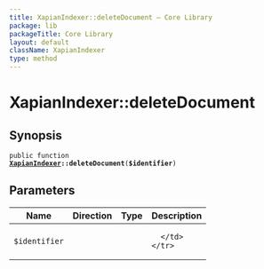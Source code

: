 ```yaml
---
title: XapianIndexer::deleteDocument — Core Library
package: lib
packageTitle: Core Library
layout: default
className: XapianIndexer
type: method
---
```


# XapianIndexer::deleteDocument

## Synopsis

<code>public function <b><a href="XapianIndexer">XapianIndexer</a>::deleteDocument</b>(<b>$identifier</b>)</code>

## Parameters

<table>
  <thead>
    <tr>
      <th>Name</th>
      <th>Direction</th>
      <th>Type</th>
      <th>Description</th>
    </tr>
  </thead>
  <tbody>
    <tr>
      <td><code>$identifier</code>
      <td><i></i></td>
      <td></td>
      <td>

      </td>
    </tr>
  </tbody>
</table>

